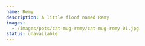 ```yaml
---
name: Remy
description: A little floof named Remy
images:
  - /images/pots/cat-mug-remy/cat-mug-remy-01.jpg
status: unavailable
---
```


